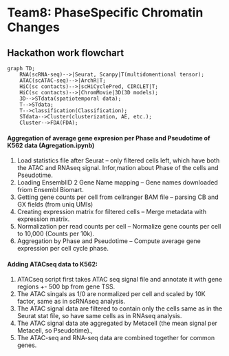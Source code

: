 # Team8: PhaseSpecific Chromatin Changes

## Hackathon work flowchart

```mermaid
graph TD;
    RNA(scRNA-seq)-->|Seurat, Scanpy|T(multidomentional tensor);
    ATAC(scATAC-seq)-->|ArchR|T;
    HiC(sc contacts)-->|scHiCyclePred, CIRCLET|T;
    HiC(sc contacts)-->|ChromMovie|3D(3D models);
    3D-->STdata(spatiotemporal data);
    T-->STdata;
    T-->classification(Classification);
    STdata-->Cluster(clusterization, AE, etc.);
    Cluster-->FDA(FDA);
```

#### Aggregation of average gene expresion per Phase and Pseudotime of K562 data (Agregation.ipynb)

1. Load statistics file after Seurat – only filtered cells left, which have both the ATAC and RNAseq signal. Infor,mation about Phase of the cells and Pseudotime.
2. Loading EnsemblID 2 Gene Name mapping – Gene names downloaded friom Ensembl Biomart.
3. Getting gene counts per cell from cellranger BAM file – parsing CB and GX fields (from uniq UMIs)
4. Creating expression matrix for filtered cells – Merge metadata with expression matrix.
5. Normalization per read counts per cell – Normalize gene counts per cell to 10,000 (Counts per 10k).
6. Aggregation by Phase and Pseudotime – Compute average gene expression per cell cycle phase.

#### Adding ATACseq data to K562:
1. ATACseq script first takes ATAC seq signal file and annotate it with gene regions +- 500 bp from gene TSS.
2. The ATAC singals as 1/0 are normalized per cell and scaled by 10K factor, same as in scRNAseq analysis.
3. The ATAC signal data are filtered to contain only the cells same as in the Seurat stat file, so have same cells as in RNAseq analysis.
4. The ATAC signal data ate aggregated by Metacell (the mean signal per Metacell, so Pseudotime).,
5. The ATAC-seq and RNA-seq data are combined together for common genes.

